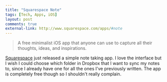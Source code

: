 ```yaml
---
title: "Squarespace Note"
tags: [Tech, Apps, iOS]
layout: post
comments: true
external-link: http://www.squarespace.com/apps/#note
---
```


> A free minimalist iOS app that anyone can use to capture all their thoughts, ideas, and inspirations.

[Squarespace](http://www.squarespace.com/ "Squarespace") just released a simple note taking app. I love the interface but I wish I could choose which folder in Dropbox that I want to sync my notes to, since I already have one for all the ones I've previously written. The app is completely free though so I shouldn't really complain.
